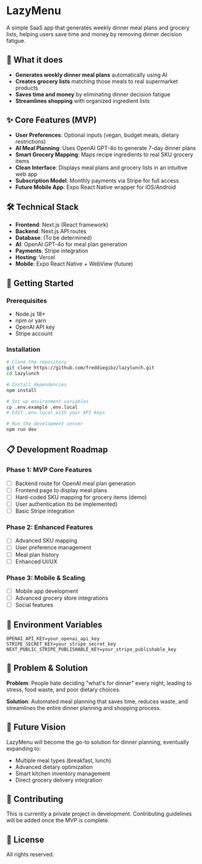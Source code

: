 # LazyMenu

A simple SaaS app that generates weekly dinner meal plans and grocery lists, helping users save time and money by removing dinner decision fatigue.

## 🎯 What it does

- **Generates weekly dinner meal plans** automatically using AI
- **Creates grocery lists** matching those meals to real supermarket products
- **Saves time and money** by eliminating dinner decision fatigue
- **Streamlines shopping** with organized ingredient lists

## ✨ Core Features (MVP)

- **User Preferences**: Optional inputs (vegan, budget meals, dietary restrictions)
- **AI Meal Planning**: Uses OpenAI GPT-4o to generate 7-day dinner plans
- **Smart Grocery Mapping**: Maps recipe ingredients to real SKU grocery items
- **Clean Interface**: Displays meal plans and grocery lists in an intuitive web app
- **Subscription Model**: Monthly payments via Stripe for full access
- **Future Mobile App**: Expo React Native wrapper for iOS/Android

## 🛠 Technical Stack

- **Frontend**: Next.js (React framework)
- **Backend**: Next.js API routes
- **Database**: (To be determined)
- **AI**: OpenAI GPT-4o for meal plan generation
- **Payments**: Stripe integration
- **Hosting**: Vercel
- **Mobile**: Expo React Native + WebView (future)

## 🚀 Getting Started

### Prerequisites
- Node.js 18+ 
- npm or yarn
- OpenAI API key
- Stripe account

### Installation

```bash
# Clone the repository
git clone https://github.com/freddiegibz/lazylunch.git
cd lazylunch

# Install dependencies
npm install

# Set up environment variables
cp .env.example .env.local
# Edit .env.local with your API keys

# Run the development server
npm run dev
```

## 📋 Development Roadmap

### Phase 1: MVP Core Features
- [ ] Backend route for OpenAI meal plan generation
- [ ] Frontend page to display meal plans
- [ ] Hard-coded SKU mapping for grocery items (demo)
- [ ] User authentication (to be implemented)
- [ ] Basic Stripe integration

### Phase 2: Enhanced Features
- [ ] Advanced SKU mapping
- [ ] User preference management
- [ ] Meal plan history
- [ ] Enhanced UI/UX

### Phase 3: Mobile & Scaling
- [ ] Mobile app development
- [ ] Advanced grocery store integrations
- [ ] Social features

## 🔑 Environment Variables

```env
OPENAI_API_KEY=your_openai_api_key
STRIPE_SECRET_KEY=your_stripe_secret_key
NEXT_PUBLIC_STRIPE_PUBLISHABLE_KEY=your_stripe_publishable_key
```

## 📖 Problem & Solution

**Problem**: People hate deciding "what's for dinner" every night, leading to stress, food waste, and poor dietary choices.

**Solution**: Automated meal planning that saves time, reduces waste, and streamlines the entire dinner planning and shopping process.

## 📱 Future Vision

LazyMenu will become the go-to solution for dinner planning, eventually expanding to:
- Multiple meal types (breakfast, lunch)
- Advanced dietary optimization
- Smart kitchen inventory management
- Direct grocery delivery integration

## 🤝 Contributing

This is currently a private project in development. Contributing guidelines will be added once the MVP is complete.

## 📄 License

All rights reserved. 


<!-- Minor change for git commit test --> 